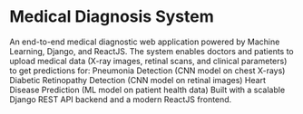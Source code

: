 # Medical Diagnosis System
An end-to-end medical diagnostic web application powered by Machine Learning, Django, and ReactJS.
The system enables doctors and patients to upload medical data (X-ray images, retinal scans, and clinical parameters) to get predictions for:
Pneumonia Detection (CNN model on chest X-rays)
Diabetic Retinopathy Detection (CNN model on retinal images)
Heart Disease Prediction (ML model on patient health data)
Built with a scalable Django REST API backend and a modern ReactJS frontend. 
